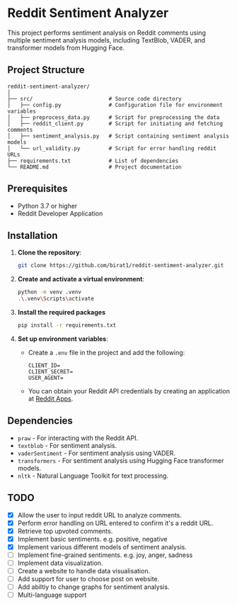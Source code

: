 # Reddit Sentiment Analyzer

This project performs sentiment analysis on Reddit comments using multiple sentiment analysis models, including TextBlob, VADER, and transformer models from Hugging Face.

## Project Structure

```plaintext
reddit-sentiment-analyzer/
│
├── src/                        # Source code directory
│   ├── config.py               # Configuration file for environment variables
│   ├── preprocess_data.py      # Script for preprocessing the data
│   ├── reddit_client.py        # Script for initiating and fetching comments
│   ├── sentiment_analysis.py   # Script containing sentiment analysis models
│   └── url_validity.py         # Script for error handling reddit URLs
├── requirements.txt            # List of dependencies
└── README.md                   # Project documentation
```

## Prerequisites

- Python 3.7 or higher
- Reddit Developer Application

## Installation

1. **Clone the repository**:

    ```sh
    git clone https://github.com/birat1/reddit-sentiment-analyzer.git
    ```

2. **Create and activate a virtual environment**:

    ```sh
    python -m venv .venv
    .\.venv\Scripts\activate
    ```

3. **Install the required packages**

    ```sh
    pip install -r requirements.txt
    ```

4. **Set up environment variables**:

    - Create a `.env` file in the project and add the following:

        ```env
        CLIENT_ID=
        CLIENT_SECRET=
        USER_AGENT=
        ```

    - You can obtain your Reddit API credentials by creating an application at [Reddit Apps](https://www.reddit.com/prefs/apps/).

## Dependencies

- `praw` - For interacting with the Reddit API.
- `textblob` - For sentiment analysis.
- `vaderSentiment` - For sentiment analysis using VADER.
- `transformers` - For sentiment analysis using Hugging Face transformer models.
- `nltk` - Natural Language Toolkit for text processing.

## TODO

- [x] Allow the user to input reddit URL to analyze comments.
- [x] Perform error handling on URL entered to confirm it's a reddit URL.
- [x] Retrieve top upvoted comments.
- [x] Implement basic sentiments. e.g. positive, negative
- [x] Implement various different models of sentiment analysis.
- [ ] Implement fine-grained sentiments. e.g. joy, anger, sadness
- [ ] Implement data visualization.
- [ ] Create a website to handle data visualisation.
- [ ] Add support for user to choose post on website.
- [ ] Add abiltiy to change graphs for sentiment analysis.
- [ ] Multi-language support
